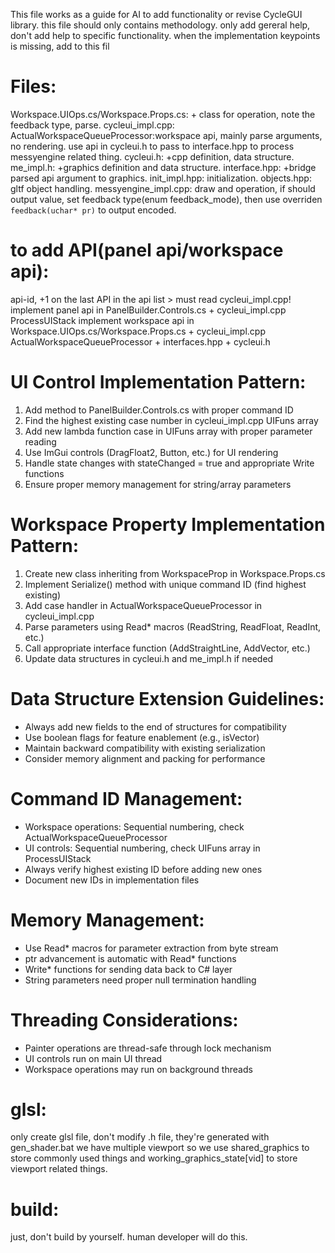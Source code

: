 This file works as a guide for AI to add functionality or revise CycleGUI library.
this file should only contains methodology.
only add gereral help, don't add help to specific functionality.
when the implementation keypoints is missing, add to this fil

# Files: 
Workspace.UIOps.cs/Workspace.Props.cs: + class for operation, note the feedback type, parse.
cycleui_impl.cpp: ActualWorkspaceQueueProcessor:workspace api, mainly parse arguments, no rendering. use api in cycleui.h to pass to interface.hpp to process messyengine related thing.
cycleui.h: +cpp definition, data structure.
me_impl.h: +graphics definition and data structure.
interface.hpp: +bridge parsed api argument to graphics.
init_impl.hpp: initialization.
objects.hpp: gltf object handling.
messyengine_impl.cpp: draw and operation, if should output value, set feedback type(enum feedback_mode), then use overriden `feedback(uchar* pr)` to output encoded.

# to add API(panel api/workspace api):
api-id, +1 on the last API in the api list > must read cycleui_impl.cpp!
implement panel api in PanelBuilder.Controls.cs + cycleui_impl.cpp ProcessUIStack
implement workspace api in Workspace.UIOps.cs/Workspace.Props.cs + cycleui_impl.cpp ActualWorkspaceQueueProcessor + interfaces.hpp + cycleui.h

# UI Control Implementation Pattern:
1. Add method to PanelBuilder.Controls.cs with proper command ID
2. Find the highest existing case number in cycleui_impl.cpp UIFuns array
3. Add new lambda function case in UIFuns array with proper parameter reading
4. Use ImGui controls (DragFloat2, Button, etc.) for UI rendering
5. Handle state changes with stateChanged = true and appropriate Write functions
6. Ensure proper memory management for string/array parameters

# Workspace Property Implementation Pattern:
1. Create new class inheriting from WorkspaceProp in Workspace.Props.cs
2. Implement Serialize() method with unique command ID (find highest existing)
3. Add case handler in ActualWorkspaceQueueProcessor in cycleui_impl.cpp
4. Parse parameters using Read* macros (ReadString, ReadFloat, ReadInt, etc.)
5. Call appropriate interface function (AddStraightLine, AddVector, etc.)
6. Update data structures in cycleui.h and me_impl.h if needed

# Data Structure Extension Guidelines:
- Always add new fields to the end of structures for compatibility
- Use boolean flags for feature enablement (e.g., isVector)
- Maintain backward compatibility with existing serialization
- Consider memory alignment and packing for performance

# Command ID Management:
- Workspace operations: Sequential numbering, check ActualWorkspaceQueueProcessor
- UI controls: Sequential numbering, check UIFuns array in ProcessUIStack
- Always verify highest existing ID before adding new ones
- Document new IDs in implementation files

# Memory Management:
- Use Read* macros for parameter extraction from byte stream
- ptr advancement is automatic with Read* functions
- Write* functions for sending data back to C# layer
- String parameters need proper null termination handling

# Threading Considerations:
- Painter operations are thread-safe through lock mechanism
- UI controls run on main UI thread
- Workspace operations may run on background threads

# glsl:
only create glsl file, don't modify .h file, they're generated with gen_shader.bat
we have multiple viewport so we use shared_graphics to store commonly used things and working_graphics_state[vid] to store viewport related things.

# build:
just, don't build by yourself. human developer will do this.
